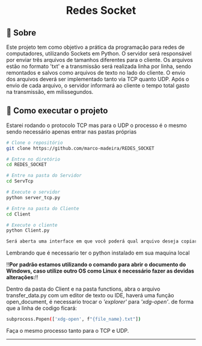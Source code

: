 <h1 align="center"> Redes Socket </h1>

## 📖 Sobre   

Este projeto tem como objetivo a prática da programação para redes de computadores, utilizando Sockets em Python. 
O servidor será responsável por enviar três arquivos de tamanhos diferentes para o cliente. Os arquivos estão no formato 'txt' e a transmissão será realizada linha por linha, sendo remontados e salvos como arquivos de texto no lado do cliente. O envio dos arquivos deverá ser implementado tanto via TCP quanto UDP. Após o envio de cada arquivo, o servidor informará ao cliente o tempo total gasto na transmissão, em milissegundos.

## 🔧 Como executar o projeto

Estarei rodando o protocolo TCP mas para o UDP o processo é o mesmo sendo necessário apenas entrar nas pastas próprias

```bash
# Clone o repositório
git clone https://github.com/marco-madeira/REDES_SOCKET

# Entre no diretório
cd REDES_SOCKET

# Entre na pasta do Servidor
cd ServTcp

# Execute o servidor
python server_tcp.py

# Entre na pasta do Cliente
cd Client

# Execute o cliente
python Client.py

Será aberta uma interface em que você poderá qual arquivo deseja copiar, sendo permitido o envio de mais de um arquivo.
```
Lembrando que é necessario ter o python instalado em sua maquina local

!!**Por padrão estamos utilizando o comando para abrir o documento do Windows, caso utilize outro OS como Linux é necessário fazer as devidas alterações:**!!

  Dentro da pasta do Client e na pasta functions, abra o arquivo transfer_data.py com um editor de texto ou IDE, haverá uma função open_document, é necessario trocar o *'explorer'* para *'xdg-open'*. de forma que a linha de codigo ficará: 
  ```bash
subprocess.Popen(['xdg-open', f"{file_name}.txt"])
```
Faça o mesmo processo tanto para o TCP e UDP.

---
